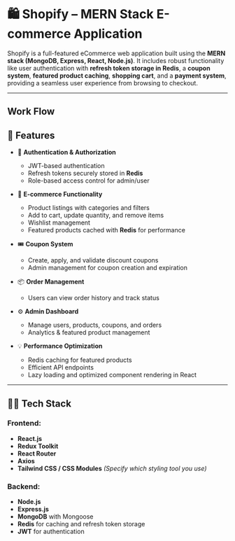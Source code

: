 # 🛍️ Shopify – MERN Stack E-commerce Application

Shopify is a full-featured eCommerce web application built using the **MERN stack (MongoDB, Express, React, Node.js)**. It includes robust functionality like user authentication with **refresh token storage in Redis**, a **coupon system**, **featured product caching**, **shopping cart**, and a **payment system**, providing a seamless user experience from browsing to checkout.

---

## Work Flow


## 🚀 Features

- 🔐 **Authentication & Authorization**
  - JWT-based authentication
  - Refresh tokens securely stored in **Redis**
  - Role-based access control for admin/user

- 🛒 **E-commerce Functionality**
  - Product listings with categories and filters
  - Add to cart, update quantity, and remove items
  - Wishlist management
  - Featured products cached with **Redis** for performance

- 🎟️ **Coupon System**
  - Create, apply, and validate discount coupons
  - Admin management for coupon creation and expiration


- 📦 **Order Management**
  - Users can view order history and track status

- ⚙️ **Admin Dashboard**
  - Manage users, products, coupons, and orders
  - Analytics & featured product management

- 💡 **Performance Optimization**
  - Redis caching for featured products
  - Efficient API endpoints
  - Lazy loading and optimized component rendering in React

---

## 🧑‍💻 Tech Stack

### Frontend:
- **React.js**
- **Redux Toolkit**
- **React Router**
- **Axios**
- **Tailwind CSS / CSS Modules** *(Specify which styling tool you use)*

### Backend:
- **Node.js**
- **Express.js**
- **MongoDB** with Mongoose
- **Redis** for caching and refresh token storage
- **JWT** for authentication
